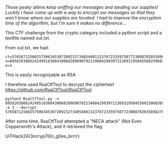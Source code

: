 *Those pesky aliens keep sniffing our messages and stealing our supplies! Luckily I have come up with a way to encrypt our messages so that they won't know where our supplies are located. I had to improve the encryption time of the algorithm, but I'm sure it makes no difference...*

This CTF challenge from the crypto category included a python script and a textfile named out.txt.

From out.txt, we had:

```
ct=57658712560257506345307209232734054081323767233597507723008702035898278789548384723935034139308186066949701204483843752375649703532703492685103338043872168082311109941552055278050660578545960354881269337946173815116661528602465125
n=89582038662424951830843006828969079213460429939721369319504556825968369226125303255460589689423695924086875612008105143292013397753146586870477492125701555481442816074557418642915886548847527782954518899159694939208663335051472717434820974902352593268151293922554129896453479514341349118220353522967251208051
e=3
```

This is easily recognizable as RSA

I therefore used RsaCtfTool to decrypt the ciphertext
https://github.com/RsaCtfTool/RsaCtfTool

```
python3 RsaCtfTool.py -n 89582038662424951830843006828969079213460429939721369319504556825968369226125303255460589689423695924086875612008105143292013397753146586870477492125701555481442816074557418642915886548847527782954518899159694939208663335051472717434820974902352593268151293922554129896453479514341349118220353522967251208051 -e 3 --decrypt 57658712560257506345307209232734054081323767233597507723008702035898278789548384723935034139308186066949701204483843752375649703532703492685103338043872168082311109941552055278050660578545960354881269337946173815116661528602465125
```

After some time, RsaCtfTool attempted a "NECA attack" (Not Even Coppersmith's Attack), and it retrieved the flag:

UiTHack24{3ncryp7i0n_g0es_brrrr}

